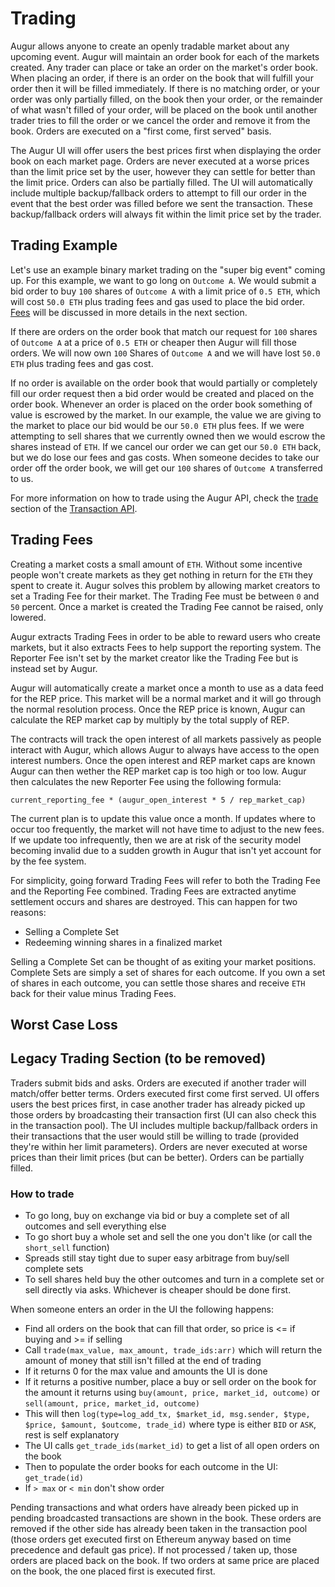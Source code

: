 Trading
========
Augur allows anyone to create an openly tradable market about any upcoming event. Augur will maintain an order book for each of the markets created. Any trader can place or take an order on the market's order book. When placing an order, if there is an order on the book that will fulfill your order then it will be filled immediately. If there is no matching order, or your order was only partially filled, on the book then your order, or the remainder of what wasn't filled of your order, will be placed on the book until another trader tries to fill the order or we cancel the order and remove it from the book. Orders are executed on a "first come, first served" basis.

The Augur UI will offer users the best prices first when displaying the order book on each market page. Orders are never executed at a worse prices than the limit price set by the user, however they can settle for better than the limit price. Orders can also be partially filled. The UI will automatically include multiple backup/fallback orders to attempt to fill our order in the event that the best order was filled before we sent the transaction. These backup/fallback orders will always fit within the limit price set by the trader.

Trading Example
---------------
Let's use an example binary market trading on the "super big event" coming up. For this example, we want to go long on `Outcome A`. We would submit a bid order to buy `100` shares of `Outcome A` with a limit price of `0.5 ETH`, which will cost `50.0 ETH` plus trading fees and gas used to place the bid order. [Fees](http://docs.augur.net/#trading-fees) will be discussed in more details in the next section.

If there are orders on the order book that match our request for `100` shares of `Outcome A` at a price of `0.5 ETH` or cheaper then Augur will fill those orders. We will now own `100` Shares of `Outcome A` and we will have lost `50.0 ETH` plus trading fees and gas cost.

If no order is available on the order book that would partially or completely fill our order request then a bid order would be created and placed on the order book. Whenever an order is placed on the order book something of value is escrowed by the market. In our example, the value we are giving to the market to place our bid would be our `50.0 ETH` plus fees. If we were attempting to sell shares that we currently owned then we would escrow the shares instead of `ETH`. If we cancel our order we can get our `50.0 ETH` back, but we do lose our fees and gas costs. When someone decides to take our order off the order book, we will get our `100` shares of `Outcome A` transferred to us.

For more information on how to trade using the Augur API, check the [trade](http://docs.augur.net/#trade-tx-api) section of the [Transaction API](http://docs.augur.net/#transaction-api).

<!--
- Trading Fees
- Reporting Fees and how they work
- Complete Sets
- Worst Case Loss outline and examples

  -->
Trading Fees
------------
<!--
Outline of this section:

- why do they exist
- how are they set
- how do they effect trades/when are they extracted

-->

Creating a market costs a small amount of `ETH`. Without some incentive people won't create markets as they get nothing in return for the `ETH` they spent to create it. Augur solves this problem by allowing market creators to set a Trading Fee for their market. The Trading Fee must be between `0` and `50` percent. Once a market is created the Trading Fee cannot be raised, only lowered.

Augur extracts Trading Fees in order to be able to reward users who create markets, but it also extracts Fees to help support the reporting system. The Reporter Fee isn't set by the market creator like the Trading Fee but is instead set by Augur.

Augur will automatically create a market once a month to use as a data feed for the REP price. This market will be a normal market and it will go through the normal resolution process. Once the REP price is known, Augur can calculate the REP market cap by multiply by the total supply of REP.

The contracts will track the open interest of all markets passively as people interact with Augur, which allows Augur to always have access to the open interest numbers. Once the open interest and REP market caps are known Augur can then wether the REP market cap is too high or too low. Augur then calculates the new Reporter Fee using the following formula:

`current_reporting_fee * (augur_open_interest * 5 / rep_market_cap)`

The current plan is to update this value once a month. If updates where to occur too frequently, the market will not have time to adjust to the new fees. If we update too infrequently, then we are at risk of the security model becoming invalid due to a sudden growth in Augur that isn't yet account for by the fee system.

For simplicity, going forward Trading Fees will refer to both the Trading Fee and the Reporting Fee combined. Trading Fees are extracted anytime settlement occurs and shares are destroyed. This can happen for two reasons:

- Selling a Complete Set
- Redeeming winning shares in a finalized market

Selling a Complete Set can be thought of as exiting your market positions. Complete Sets are simply a set of shares for each outcome. If you own a set of shares in each outcome, you can settle those shares and receive `ETH` back for their value minus Trading Fees.


Worst Case Loss
---------------
<!--
- Overview of calculations
- Complete Sets - under the hood section?
- all potential outcomes - in a table? -->

<!-- scrap text
-----------
Ideally some time passes and now `Outcome A` is trading at `0.65 ETH` a share. If we sell our `100` shares of `Outcome A` at a limit of `0.65 ETH` a share we will get `65.0 ETH` minus the fees for the market back. If our market has a `1%` trading fee we would get back `64.35 ETH`, and the `0.65 ETH` will be kept by the market to be able to pay out the market creator and reporters.

If there was no orders on the order book in the above example that fit our order then our bid order to buy `100` shares of `A` at `0.5 ETH` will be created and placed on the order book. Our `50.0 ETH` will be held by the market until someone comes along to take our order off the book. A Trader can take the order off the book by providing the `50.0 ETH` required to create new Complete Sets of shares or if they have `100` shares of `Outcome A` they can simply provide that. If someone takes our order by providing the shares we want then they get our `50.0 ETH` back from the market and we would receive our `100` shares of `Outcome A`. If the trader taking our order doesn't have any shares of `Outcome A` but does have `50.0 ETH` they can provide that instead and the market will create new Complete Sets of shares.

Complete Sets are simply a set of shares for each outcome, so a Complete Set would be any amount of shares in every outcome of our market as long as each share is worth that amount. In other words, `1.0` share of every outcome is a complete set, but so is `0.25` shares of each outcome, or `500.0` shares of each outcome. In our above example, the maker of the original bid order for `100` Shares of `Outcome A` will get their `100` shares of `Outcome A` from the complete sets created. Our trader who is taking the order and provided the rest of the `ETH` to create the Complete Sets will receive `100` shares in `Outcome B`.

When one person has a Complete Set they can sell the Complete Set of shares back to the market and the market will return ETH equal to the cost of a Complete Set. Complete Set costs are calculated by the maximum display price for the market minus the minimum display price. So if the max is `1 ETH` and the min is `0 ETH` then a Complete Set costs `1 ETH` (1 - 0 = 1). For Binary and Categorical Market types, the Complete Set Cost should always be `1 ETH`. A Scalar Market could be setup to have a maximum value of `100,000` and a minimum value of `4,500`. In this case, in order to purchase `1` complete set it would cost `95,500.00 ETH` (100,000 - 4,500 = 95,500). For a market with that large of a spread, it might make sense to only purchase thousandths or millionths of a share instead so the prices are a bit more reasonable.

 -->

Legacy Trading Section (to be removed)
--------------------------------------
Traders submit bids and asks. Orders are executed if another trader will match/offer better terms. Orders executed first come first served.  UI offers users the best prices first, in case another trader has already picked up those orders by broadcasting their transaction first (UI can also check this in the transaction pool). The UI includes multiple backup/fallback orders in their transactions that the user would still be willing to trade (provided they're within her limit parameters). Orders are never executed at worse prices than their limit prices (but can be better). Orders can be partially filled.

### How to trade

- To go long, buy on exchange via bid or buy a complete set of all outcomes and sell everything else
- To go short buy a whole set and sell the one you don't like (or call the `short_sell` function)
- Spreads still stay tight due to super easy arbitrage from buy/sell complete sets
- To sell shares held buy the other outcomes and turn in a complete set or sell directly via asks.  Whichever is cheaper should be done first.

When someone enters an order in the UI the following happens:

- Find all orders on the book that can fill that order, so price is <= if buying and >= if selling
- Call `trade(max_value, max_amount, trade_ids:arr)` which will return the amount of money that still isn't filled at the end of trading
- If it returns 0 for the max value and amounts the UI is done
- If it returns a positive number, place a buy or sell order on the book for the amount it returns using `buy(amount, price, market_id, outcome)` or `sell(amount, price, market_id, outcome)`
- This will then `log(type=log_add_tx, $market_id, msg.sender, $type, $price, $amount, $outcome, trade_id)` where type is either `BID` or `ASK`, rest is self explanatory
- The UI calls `get_trade_ids(market_id)` to get a list of all open orders on the book
- Then to populate the order books for each outcome in the UI: `get_trade(id)`
- If `> max` or `< min` don't show order

Pending transactions and what orders have already been picked up in pending broadcasted transactions are shown in the book.  These orders are removed if the other side has already been taken in the transaction pool (those orders get executed first on Ethereum anyway based on time precedence and default gas price).  If not processed / taken up, those orders are placed back on the book.  If two orders at same price are placed on the book, the one placed first is executed first.
